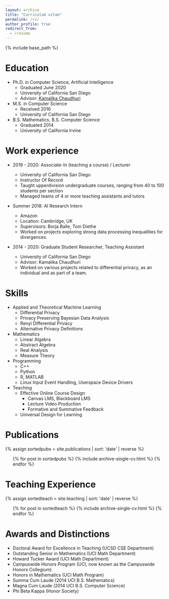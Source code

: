 ```yaml
---
layout: archive
title: "Curriculum vitae"
permalink: /cv/
author_profile: true
redirect_from:
  - /resume
---
```


{% include base_path %}

Education
======
- Ph.D. in Computer Science, Artificial Intelligence
    - Graduated June 2020
    - University of California San Diego
    - Advisor: [Kamalika Chaudhuri](http://cseweb.ucsd.edu/~kamalika/)
- M.S. in Computer Science
    - Received 2016
    - University of California San Diego
- B.S. Mathematics, B.S. Computer Science
    - Graduated 2014
    - University of California Irvine

Work experience
======

* 2019 - 2020: Associate-In (teaching a course) / Lecturer
  * University of California San Diego
  * Instructor Of Record
  * Taught upperdivision undergraduate courses, ranging from 40 to 100 students per section
  * Managed teams of 4 or more teaching assistants and tutors

* Summer 2018: AI Research Intern
  * Amazon
  * Location: Cambridge, UK
  * Supervisors: Borja Balle, Tom Diethe
  * Worked on projects exploring strong data processing inequalities for divergences.

* 2014 - 2020: Graduate Student Researcher, Teaching Assistant
  * University of California San Diego
  * Advisor: Kamalika Chaudhuri
  * Worked on various projects related to differential privacy, as an individual and as part of a team.
  
Skills
======
* Applied and Theoretical Machine Learning
  * Differential Privacy
  * Privacy Preserving Bayesian Data Analysis
  * Renyi Differential Privacy
  * Alternative Privacy Definitions
* Mathematics
  * Linear Algebra
  * Abstract Algebra
  * Real Analysis
  * Measure Theory
* Programming
  * C++
  * Python
  * R, MATLAB
  * Linux Input Event Handling, Userspace Device Drivers
* Teaching
  * Effective Online Course Design
    * Canvas LMS, Blackboard LMS
    * Lecture Video Production
    * Formative and Summative Feedback
  * Universal Design for Learning

Publications
======
{% assign sortedpubs = site.publications | sort: 'date' | reverse %} 
  <ul>{% for post in sortedpubs %}
    {% include archive-single-cv.html %}
  {% endfor %}</ul>
  
Teaching Experience
======
{% assign sortedteach = site.teaching | sort: 'date' | reverse %} 
  <ul>{% for post in sortedteach %}
    {% include archive-single-cv.html %}
  {% endfor %}</ul>
  
Awards and Distinctions
======

* Doctoral Award for Excellence in Teaching (UCSD CSE Department)
* Outstanding Senior in Mathematics (UCI Math Department)
* Howard Tucker Award (UCI Math Department)
* Campuswide Honors Program (UCI, now known as the Campuswide Honors Collegium)
* Honors in Mathematics (UCI Math Program)
* Summa Cum Laude (2014 UCI B.S. Mathematics)
* Magna Cum Laude (2014 UCI B.S. Computer Science)
* Phi Beta Kappa (Honor Society)
  
